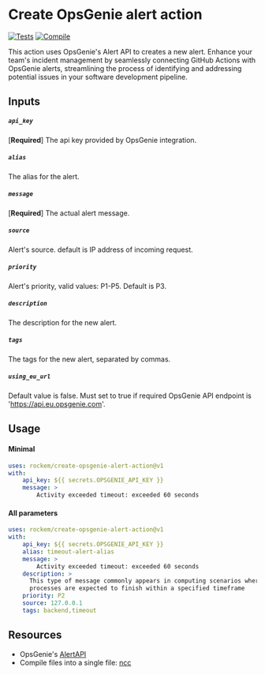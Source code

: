 # Create OpsGenie alert action
[![Tests](https://github.com/rockem/create-opsgenie-alert-action/actions/workflows/test.yml/badge.svg)](https://github.com/rockem/create-opsgenie-alert-action/actions/workflows/test.yml)
[![Compile](https://github.com/rockem/create-opsgenie-alert-action/actions/workflows/compile.yml/badge.svg)](https://github.com/rockem/create-opsgenie-alert-action/actions/workflows/compile.yml)

This action uses OpsGenie's Alert API to creates a new alert.
Enhance your team's incident management by seamlessly connecting GitHub Actions with OpsGenie alerts, streamlining the process of identifying and addressing potential issues in your software development pipeline.

## Inputs

##### `api_key`
[**Required**] The api key provided by OpsGenie integration.

##### `alias`
The alias for the alert.
    
##### `message`
[**Required**] The actual alert message.

##### `source`
Alert's source. default is IP address of incoming request.

##### `priority`
Alert's priority, valid values: P1-P5. Default is P3.

##### `description`
The description for the new alert.

##### `tags`
The tags for the new alert, separated by commas. 

##### `using_eu_url`
Default value is false. Must set to true if required OpsGenie API endpoint is 'https://api.eu.opsgenie.com'.

## Usage
#### Minimal
```yaml
uses: rockem/create-opsgenie-alert-action@v1
with:
    api_key: ${{ secrets.OPSGENIE_API_KEY }}
    message: > 
        Activity exceeded timeout: exceeded 60 seconds
``` 
#### All parameters
```yaml
uses: rockem/create-opsgenie-alert-action@v1
with:
    api_key: ${{ secrets.OPSGENIE_API_KEY }}
    alias: timeout-alert-alias
    message: > 
        Activity exceeded timeout: exceeded 60 seconds
    description: >
      This type of message commonly appears in computing scenarios where 
      processes are expected to finish within a specified timeframe
    priority: P2
    source: 127.0.0.1
    tags: backend,timeout
```

## Resources
- OpsGenie's [AlertAPI](https://docs.opsgenie.com/docs/alert-api)
- Compile files into a single file: [ncc](https://github.com/vercel/ncc)
